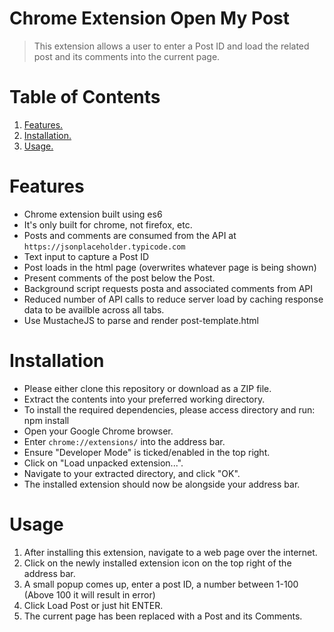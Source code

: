 # Chrome Extension Open My Post
> This extension allows a user to enter a Post ID and load the related post and its comments into the current page.

# Table of Contents
1. [ Features. ](#features)
2. [ Installation. ](#installation)
3. [ Usage. ](#usage)

# Features
- Chrome extension built using es6
- It's only built for chrome, not firefox, etc.
- Posts and comments are consumed from the API at `https://jsonplaceholder.typicode.com`
- Text input to capture a Post ID
- Post loads in the html page (overwrites whatever page is being shown)
- Present comments of the post below the Post.
- Background script requests posta and associated comments from API
- Reduced number of API calls to reduce server load by caching response data to be availble across all tabs.
- Use MustacheJS to parse and render post-template.html

# Installation

- Please either clone this repository or download as a ZIP file.
- Extract the contents into your preferred working directory.
- To install the required dependencies, please access directory and run: npm install 
- Open your Google Chrome browser.
- Enter `chrome://extensions/` into the address bar.
- Ensure "Developer Mode" is ticked/enabled in the top right.
- Click on "Load unpacked extension...".
- Navigate to your extracted directory, and click "OK".
- The installed extension should now be alongside your address bar.

# Usage
1. After installing this extension, navigate to a web page over the internet. 
2. Click on the newly installed extension icon on the top right of the address bar.
3. A small popup comes up, enter a post ID, a number between 1-100 (Above 100 it will result in error)
4. Click Load Post or just hit ENTER.
5. The current page has been replaced with a Post and its Comments. 